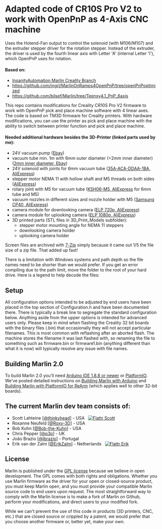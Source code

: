 ﻿# Adapted code of CR10S Pro V2 to work with OpenPnP as 4-Axis CNC machine

Uses the Hotend-Fan output to control the solenoid (with M106/M107) and the extruder stepper driver for the rotation stepper. Instead of the extruder, the driver is used by the fourth linear axis with Letter 'A' (internal Letter 'I'), which OpenPnP uses for rotation.

#### Based on:
- [InsanityAutomation Marlin Creality Branch](https://github.com/InsanityAutomation/Marlin/tree/CrealityDwin_2.0)
- https://github.com/mgrl/MarlinOnRamps4OpenPnP/tree/openPnPoptimized
- https://github.com/bilsef/Marlin/tree/Teensy4.1_PnP_6axis

This repo contains modifications for Creality CR10S Pro V2 firmware to work with OpenPnP pick and place machine software with 4 linear axes. The code is based on TM3D firmware for Creality printers. With hardware modifications, you can use the printer as pick and place machine with the ability to switch between printer function and pick and place machine.

#### Needed additional hardware besides the 3D-Printer (linked parts used by me):
- 24V vacuum pump ([Ebay](https://www.ebay.de/itm/353644012079))
- vacuum tube min. 1m with 6mm outer diameter (=2mm inner diameter) ([2mm inner diameter, Ebay](https://www.ebay.de/itm/174382089856))
- 24V solenoid with joints for 6mm vacuum tube ([35A-ACA-DDAA-1BA, AliExpress](https://de.aliexpress.com/item/32887481957.html))
- stepper motor NEMA 11 with hollow shaft and M5 threads on both sides ([AliExpress](https://de.aliexpress.com/item/32900066758.html))
- rotary joint with M5 for vacuum tube ([KSH06-M5, AliExpress](https://de.aliexpress.com/item/1005001342989979.html) for 6mm tube and M5)
- vacuum nozzles in different sizes and nozzle holder with M5 ([Samsung CP40, AliExpress](https://de.aliexpress.com/item/4000037264622.html))
- camera module for downlooking camera ([ELP 720p, AliExpress](https://de.aliexpress.com/item/32346777227.html))
- camera module for uplooking camera ([ELP 1080p, AliExpress](https://de.aliexpress.com/item/32261191143.html))
- 3D printed parts (STL files in 3D_Print_Models subfolder):
    - stepper motor mounting angle for NEMA 11 steppers
    - downlooking camera holder
    - uplooking camera holder

Screen files are archived with [7-Zip](https://www.7-zip.org/) simply because it came out 1/5 the file size of a zip file. That added up fast!

There is a limitation with Windows systems and path depth so the file names need to be shorter than we would prefer. If you get an error compiling due to the path limit, move the folder to the root of your hard drive. Here is a legend to help decode the files:


## Setup

All configuration options intended to be adjusted by end users have been placed in the top section of Configuration.h and have been documented there. There is typically a break line to segregate the standard
configuration below. Anything aside from the upper options is intended for advanced users only.
Please keep in mind when flashing the Creality 32 bit boards with the binary files (.bin) that occasionally they will not accept particular filenames. This is most common with reflashing after an aborted flash. The machine stores the filename it was last flashed with, so renaming the file to something such as firmware.bin or firmware1.bin (anything different than what it is now) will typically resolve any issue with file names.


## Building Marlin 2.0

To build Marlin 2.0 you'll need [Arduino IDE 1.8.8 or newer](https://www.arduino.cc/en/main/software) or [PlatformIO](http://docs.platformio.org/en/latest/ide.html#platformio-ide). We've posted detailed instructions on [Building Marlin with Arduino](http://marlinfw.org/docs/basics/install_arduino.html) and [Building Marlin with PlatformIO for ReArm](http://marlinfw.org/docs/basics/install_rearm.html) (which applies well to other 32-bit boards).


## The current Marlin dev team consists of:

 - Scott Lahteine [[@thinkyhead](https://github.com/thinkyhead)] - USA &nbsp; [![Flattr Scott](http://api.flattr.com/button/flattr-badge-large.png)](https://flattr.com/submit/auto?user_id=thinkyhead&url=https://github.com/MarlinFirmware/Marlin&title=Marlin&language=&tags=github&category=software)
 - Roxanne Neufeld [[@Roxy-3D](https://github.com/Roxy-3D)] - USA
 - Bob Kuhn [[@Bob-the-Kuhn](https://github.com/Bob-the-Kuhn)] - USA
 - Chris Pepper [[@p3p](https://github.com/p3p)] - UK
 - João Brazio [[@jbrazio](https://github.com/jbrazio)] - Portugal
 - Erik van der Zalm [[@ErikZalm](https://github.com/ErikZalm)] - Netherlands &nbsp; [![Flattr Erik](http://api.flattr.com/button/flattr-badge-large.png)](https://flattr.com/submit/auto?user_id=ErikZalm&url=https://github.com/MarlinFirmware/Marlin&title=Marlin&language=&tags=github&category=software)

## License

Marlin is published under the [GPL license](/LICENSE) because we believe in open development. The GPL comes with both rights and obligations. Whether you use Marlin firmware as the driver for your open or closed-source product, you must keep Marlin open, and you must provide your compatible Marlin source code to end users upon request. The most straightforward way to comply with the Marlin license is to make a fork of Marlin on Github, perform your modifications, and direct users to your modified fork.

While we can't prevent the use of this code in products (3D printers, CNC, etc.) that are closed source or crippled by a patent, we would prefer that you choose another firmware or, better yet, make your own.
